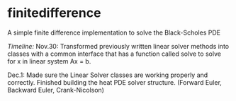 finitedifference
================

A simple finite difference implementation to solve the Black-Scholes PDE

*Timeline:*
Nov.30: Transformed previously written linear solver methods into classes with a common interface
        that has a function called solve to solve for x in linear system Ax = b.

Dec.1: Made sure the Linear Solver classes are working properly and correctly.
       Finished building the heat PDE solver structure. (Forward Euler, Backward Euler, Crank-Nicolson)
